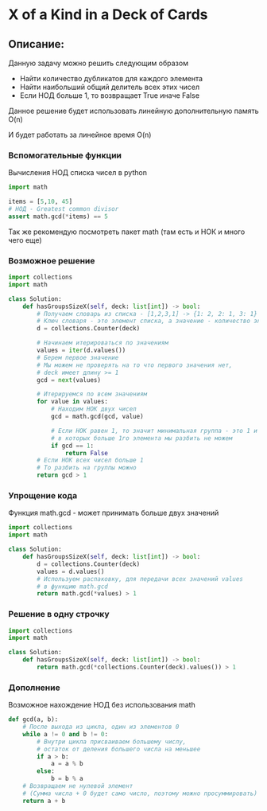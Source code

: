 # X of a Kind in a Deck of Cards

## Описание:
Данную задачу можно решить следующим образом

 - Найти количество дубликатов для каждого элемента
 - Найти наибольший общий делитель всех этих чисел
 - Если НОД больше 1, то возвращает True иначе False

Данное решение будет использовать линейную дополнительную память O(n)

И будет работать за линейное время O(n)

### Вспомогательные функции

Вычисления НОД списка чисел в python

```python
import math

items = [5,10, 45]
# HOД - Greatest common divisor
assert math.gcd(*items) == 5
```

Так же рекомендую посмотреть пакет math (там есть и НОК и много чего еще)

### Возможное решение

```python
import collections
import math

class Solution:
    def hasGroupsSizeX(self, deck: list[int]) -> bool:
        # Получаем словарь из списка - [1,2,3,1] -> {1: 2, 2: 1, 3: 1}
        # Ключ словаря - это элемент списка, а значение - количество элементов в списке
        d = collections.Counter(deck)

        # Начинаем итерироваться по значениям
        values = iter(d.values())
        # Берем первое значение
        # Мы можем не проверять на то что первого значения нет,
        # deck имеет длину >= 1
        gcd = next(values)

        # Итерируемся по всем значениям
        for value in values:
            # Находим НОК двух чисел
            gcd = math.gcd(gcd, value)

            # Если НОК равен 1, то значит минимальная группа - это 1 и на группы,
            # в которых больше 1го элемента мы разбить не можем
            if gcd == 1:
                return False
        # Если НОК всех чисел больше 1
        # То разбить на группы можно
        return gcd > 1
```

### Упрощение кода

Функция math.gcd - может принимать больше двух значений


```python
import collections
import math

class Solution:
    def hasGroupsSizeX(self, deck: list[int]) -> bool:
        d = collections.Counter(deck)
        values = d.values()
        # Используем распаковку, для передачи всех значений values
        # в функцию math.gcd
        return math.gcd(*values) > 1
```

### Решение в одну строчку

```python
import collections
import math

class Solution:
    def hasGroupsSizeX(self, deck: list[int]) -> bool:
        return math.gcd(*collections.Counter(deck).values()) > 1
```

### Дополнение

Возможное нахождение НОД без использования math

```python
def gcd(a, b):
    # После выхода из цикла, один из элементов 0
    while a != 0 and b != 0:
        # Внутри цикла присваиваем большему числу, 
        # остаток от деления большего числа на меньшее
        if a > b:
            a = a % b
        else:
            b = b % a
    # Возвращаем не нулевой элемент
    # (Сумма числа + 0 будет само число, поэтому можно просуммировать)
    return a + b
```
